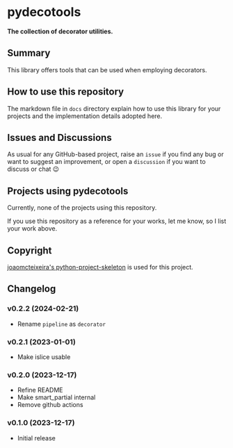 # pydecotools

<!-- ![[CI](https://github.com/ilotoki0804/pydecotools/workflows/ci/badge.svg?branch=main)](https://github.com/ilotoki0804/pydecotools/actions?workflow=ci)
[![Codecov](https://codecov.io/gh/ilotoki0804/pydecotools/branch/main/graph/badge.svg)](https://codecov.io/gh/ilotoki0804/pydecotools)
[![Maintainability](https://api.codeclimate.com/v1/badges/d96cc9a1841a819cd4f5/maintainability)](https://codeclimate.com/github/ilotoki0804/pydecotools/maintainability)
[![Code Climate technical debt](https://img.shields.io/codeclimate/tech-debt/ilotoki0804/pydecotools)](https://codeclimate.com/github/ilotoki0804/pydecotools)
[![Read the Docs](https://img.shields.io/readthedocs/pydecotools/latest?label=Read%20the%20Docs)](https://pydecotools.readthedocs.io/en/latest/index.html) -->

**The collection of decorator utilities.**

## Summary

This library offers tools that can be used when employing decorators.

<!-- ## Motivation -->

<!-- ## Acknowledgments

I refer to other important sources of information as comments in the specific
files. Thanks, everyone, for keeping open discussions on internet. -->

## How to use this repository

The markdown file in `docs` directory explain how to use this library for your projects
and the implementation details adopted here.
<!-- The documentation pages also serve
to demonstrate how to compile documentation with Sphinx and deploy it online
with `ReadTheDocs`. -->

## Issues and Discussions

As usual for any GitHub-based project, raise an `issue` if you find any bug or
want to suggest an improvement, or open a `discussion` if you want to discuss
or chat :wink:

## Projects using pydecotools

<!-- Below, a list of the projects using this repository: -->

Currently, none of the projects using this repository.

If you use this repository as a reference for your works, let me know, so I
list your work above<!--, as well-->.

## Copyright

[joaomcteixeira's python-project-skeleton](https://github.com/joaomcteixeira/python-project-skeleton) is used for this project.

## Changelog

### v0.2.2 (2024-02-21)

* Rename `pipeline` as `decorator`

### v0.2.1 (2023-01-01)

* Make islice usable

### v0.2.0 (2023-12-17)

* Refine README
* Make smart_partial internal
* Remove github actions

### v0.1.0 (2023-12-17)

* Initial release
